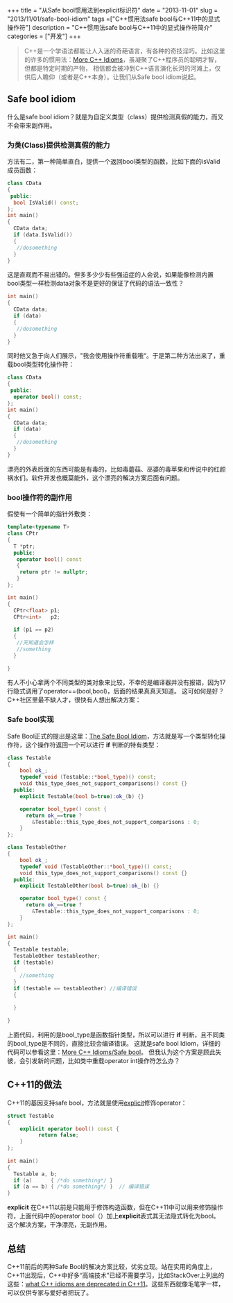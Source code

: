+++
title = "从Safe bool惯用法到explicit标识符"
date = "2013-11-01"
slug = "2013/11/01/safe-bool-idiom"
tags =["C++惯用法safe bool与C++11中的显式操作符"]
description = "C++惯用法safe bool与C++11中的显式操作符简介"
categories = ["开发"]
+++

> C++是一个学语法都能让人入迷的奇葩语言，有各种的奇技淫巧。比如这里的许多的惯用法：[More C++ Idioms](http://en.wikibooks.org/wiki/More_C%2B%2B_Idioms)，虽凝聚了C++程序员的聪明才智，但都是特定时期的产物，
相信都会被冲到C++语言演化长河的河滩上，仅供后人瞻仰（或者是C++本身）。让我们从Safe bool idiom说起。

## Safe bool idiom
什么是safe bool idiom？就是为自定义类型（class）提供检测真假的能力，而又不会带来副作用。

### 为类(Class)提供检测真假的能力
方法有二，第一种简单直白，提供一个返回bool类型的函数，比如下面的isValid成员函数：
```cpp
class CData
{
 public:
  bool IsValid() const;
};
int main()
{
  CData data;
  if (data.IsValid())
  {
   //dosomething
  }
}
```
这是直观而不易出错的。但多多少少有些强迫症的人会说，如果能像检测内置bool类型一样检测data对象不是更好的保证了代码的语法一致性？
```cpp
int main()
{
  CData data;
  if (data)
  {
   //dosomething
  }
}
```
同时他又急于向人们展示，"我会使用操作符重载哦“。于是第二种方法出来了，重载bool类型转化操作符：
```cpp
class CData
{
 public:
  operator bool() const;
};
int main()
{
  CData data;
  if (data)
  {
   //dosomething
  }
}
```
漂亮的外表后面的东西可能是有毒的，比如毒蘑菇、巫婆的毒苹果和传说中的红颜祸水们。软件开发也概莫能外，这个漂亮的解决方案后面有问题。

### bool操作符的副作用
假使有一个简单的指针外敷类：
```cpp
template<typename T>
class CPtr
{
  T *ptr;
  public:
   operator bool() const 
   {
    return ptr != nullptr;
   }
};

int main()
{
  CPtr<float> p1;
  CPtr<int>   p2;
  
  if (p1 == p2) 
  {
   //天知道会怎样
   //something 
  }
  
}

```
有人不小心拿两个不同类型的类对象来比较，不幸的是编译器并没有报错，因为17行隐式调用了operator==(bool,bool)，后面的结果真真天知道。
这可如何是好？C++社区里最不缺人才，很快有人想出解决方案：

### Safe bool实现
Safe Bool正式的提出是这里：[The Safe Bool Idiom](http://www.artima.com/cppsource/safebool.html)，方法就是写一个类型转化操作符，这个操作符返回一个可以进行 **if** 判断的特有类型：
```cpp
class Testable 
{
    bool ok_;
    typedef void (Testable::*bool_type)() const;
    void this_type_does_not_support_comparisons() const {}
  public:
    explicit Testable(bool b=true):ok_(b) {}

    operator bool_type() const {
      return ok_==true ? 
        &Testable::this_type_does_not_support_comparisons : 0;
    }
};

class TestableOther 
{
    bool ok_;
    typedef void (TestableOther::*bool_type)() const;
    void this_type_does_not_support_comparisons() const {}
  public:
    explicit TestableOther(bool b=true):ok_(b) {}

    operator bool_type() const {
      return ok_==true ? 
        &Testable::this_type_does_not_support_comparisons : 0;
    }
};

int main()
{
  Testable testable;
  TestableOther testableother;
  if (testable)
  {
    //something
  }
  if (testable == testableother) //编译错误
  {
   
  }
  
}

```
上面代码，利用的是bool_type是函数指针类型，所以可以进行 **if** 判断，且不同类的bool_type是不同的，直接比较会编译错误。
这就是safe bool Idiom，详细的代码可以参看这里：[More C++ Idioms/Safe bool](http://en.wikibooks.org/wiki/More_C%2B%2B_Idioms/)。
但我认为这个方案是顾此失彼，会引发新的问题，比如类中重载operator int操作符怎么办？

## C++11的做法
C++11的基因支持safe bool，方法就是使用[explicit](http://en.cppreference.com/w/cpp/language/explicit)修饰operator：
```cpp
struct Testable
{
    explicit operator bool() const {
          return false;
    }
};
 
int main()
{
  Testable a, b;
  if (a)      { /*do something*/ }  
  if (a == b) { /*do something*/ }  // 编译错误
}
```
**explicit** 在C++11以前是只能用于修饰构造函数，但在C++11中可以用来修饰操作符，上面代码中的operator bool（）加上**explicit**表式其无法隐式转化为bool。
这个解决方案，干净漂亮，无副作用。

## 总结
C++11前后的两种Safe Bool的解决方案比较，优劣立现。站在实用的角度上，C++11出现后，C++中好多“高端技术”已经不需要学习，比如StackOver上列出的这些：[what C++ idioms are deprecated in C++11](http://stackoverflow.com/questions/9299101/what-c-idioms-are-deprecated-in-c11)。这些东西就像毛笔字一样，可以仅供专家与爱好者把玩了。


